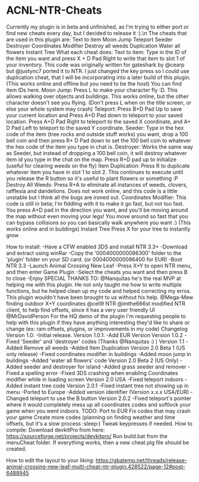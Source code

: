 # ACNL-NTR-Cheats
Currently my plugin is in beta and unfinished, as I'm trying to either port or find new cheats every day, but I decided to release it :).\n
The cheats that are used in this plugin are:
Text to item
Moon Jump
Teleport
Seeder
Destroyer
Coordinates Modifier
Destroy all weeds
Duplication
Water all flowers
Instant Tree
What each cheat does:
Text to item: Type in the ID of the item you want and press X + D Pad Right to write that item to slot 1 of your inventory. This code was originally written for gateshark by @cearp but @justync7 ported it to NTR. I just changed the key press so I could use duplication cheat, that I will be incorporating into a later build of this plugin. (This works online and offline but you need to be the host) You can find item IDs here.
Moon Jump: Press L to make your character fly :D. This allows walking over objects and buildings. This works online, but the other character doesn't see you flying. (Don't press L when on the title screen, or else your whole system may crash)
Teleport: Press B+D Pad Up to save your current location and Press A+D Pad down to teleport to your saved location. Press A+D Pad Right to teleport to the saved X coordinate, and A+ D Pad Left to teleport to the saved Y coordinate.
Seeder: Type in the hex code of the item (tree rocks and outside stuff works) you want, drop a 100 bell coin and then press R+ D Pad down to set the 100 bell coin to whatever the hex code of the item you type in chat is.
Destroyer: Works the same way as Seeder, but instead of dropping a 100 bell coin, it will destroy whatever item id you type in the chat on the map. Press R+D pad up to initialize (useful for clearing weeds on the fly)
Item Duplication:
Press R to duplicate whatever item you have in slot 1 to slot 2. This continues to execute until you release the R button so it's useful to plant flowers or something :P
Destroy All Weeds:
Press R+A to eliminate all instances of weeds, clovers, rafflesia and dandelions. Does not work online, and this code is a little unstable but I think all the bugs are ironed out.
Coordinates Modifier: This code is still in beta; I'm fiddling with it to make it go fast, but not too fast. You press A+D pad in the direction you want, and you'll be moving around the map without even moving your legs! You move around so fast that you can bypass collisions so you can basically walk anywhere you want :) (This works online and in buildings)
Instant Tree
Press X for your tree to instantly grow

How to install:
-Have a CFW enabled 3DS and install NTR 3.3+
-Download and extract using winRar
-Copy the '0004000000086300' folder to the 'plugin' folder on your SD card. (or 0004000000086400 for EUR)
-Boot NTR 3.3
-Launch Animal Crossing New Leaf
-Press X+Y to open NTR menu, and then enter Game Plugin
-Select the cheats you want and then press B to close
-Enjoy
SPECIAL THANKS TO:
@Nanquitas he's the real MVP at helping me with this plugin. He not only taught me how to write multiple functions, but he helped clean up my code and helped correcting my erros. This plugin wouldn't have been brought to us without his help.
@Mega-Mew finding outdoor X+Y coordinates
@cell9 NTR
@imthe666st modified NTR client, to help find offsets, since it has a very user friendly UI
@MrDavidPerson For the HQ demo of the plugin
I'm requesting people to help with this plugin if they have anything interesting they'd like to share or change (ex: ram offsets, plugins, or improvements in my code)
Changelog
Version 1.0:
-Initial release.
Version 1.0.1:
-Add EUR Version
Version 1.0.2
-Fixed 'Seeder' and 'destroyer' codes (Thanks @Nanquitas :) )
Version 1.1
-Added Remove all weeds
-Added Item Duplication
Version 2.0 Beta 1 (US only release)
-Fixed coordinates modifier in buildings
-Added moon jump in buildings
-Added 'water all flowers' code
Version 2.0 Beta 2 (US Only)
-Added seeder and destroyer for island
-Added grass seeder and remover
-Fixed a spelling error
-Fixed 3DS crashing when enabling Coordinates modifier while in loading screen
Version 2.0 USA
-Fixed teleport indoors
-Added instant tree code
Version 2.0.1
-Fixed instant tree not showing up in menu
-Ported to Europe
-Added version identifier (Version x.x.x USA/EUR)
-Changed teleport to use the B button
Version 2.0.2
-Fixed teleport's pointer where it would completely mess up all coordinates codes and softlock your game when you went indoors.
TODO:
Port to EUR
Fix codes that may crash your game
Create more codes (planning on finding weather and time offsets, but it's a slow process :sleep:)
Tweak keypresses if needed.
How to compile:
Download devkitPro from here: https://sourceforge.net/projects/devkitpro/
Run build.bat from the menuCheat folder. If everything works, then a new cheat.plg file should be created.

How to edit the layout to your liking:
https://gbatemp.net/threads/release-animal-crossing-new-leaf-multi-cheat-ntr-plugin.428522/page-12#post-6488945
